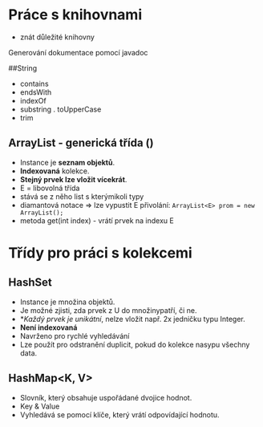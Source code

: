 # Práce s knihovnami
- znát důležité knihovny

Generování dokumentace pomocí javadoc

##String
- contains
- endsWith
- indexOf
- substring
. toUpperCase
- trim

## ArrayList<E> - generická třída (<E>)
- Instance je **seznam objektů**.
- **Indexovaná** kolekce.
- **Stejný prvek lze vložit vícekrát**.
- E = libovolná třída
- stává se z něho list s kterýmikoli typy
- diamantová notace => lze vypustit E přivolání: `ArrayList<E> prom = new ArrayList();`
- metoda get(int index) - vrátí prvek na indexu E

# Třídy pro práci s kolekcemi
## HashSet<E>
- Instance je množina objektů.
- Je možné zjisti, zda prvek z U do množinypatří, či ne.
- **Každý prvek  je unikátní*, nelze vložit např. 2x jedničku typu Integer.  
- **Není indexovaná**
- Navrženo pro rychlé vyhledávání
- Lze použít pro odstranění duplicit, pokud do kolekce nasypu všechny data.

## HashMap<K, V>
- Slovník, který obsahuje uspořádané dvojice hodnot.
- Key & Value
- Vyhledává se pomocí klíče, který vrátí odpovídající hodnotu.
